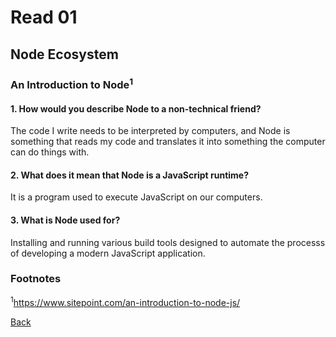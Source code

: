 # Read 01

## Node Ecosystem

### An Introduction to Node<sup>1</sup>

#### 1. How would you describe Node to a non-technical friend?

The code I write needs to be interpreted by computers, and Node is something that reads my code and translates it into something the computer can do things with.

#### 2. What does it mean that Node is a JavaScript runtime?

It is a program used to execute JavaScript on our computers.

#### 3. What is Node used for?

Installing and running various build tools designed to automate the processs of developing a modern JavaScript application.

### Footnotes

<sup>1</sup>https://www.sitepoint.com/an-introduction-to-node-js/

[Back](/reading-notes/401/401-TOC.html)
